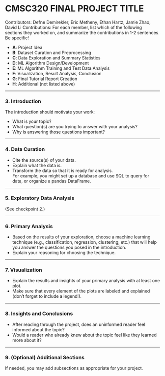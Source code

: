 # CMSC320 FINAL PROJECT TITLE

Contributors: Defne Demirekler, Eric Metheny, Ethan Hartz, Jamie Zhao, David Li
Contributions:
For each member, list which of the following sections they worked on, and summarize the contributions in 1-2 sentences. Be specific!

- **A**: Project Idea
- **B**: Dataset Curation and Preprocessing
- **C**: Data Exploration and Summary Statistics
- **D**: ML Algorithm Design/Development
- **E**: ML Algorithm Training and Test Data Analysis
- **F**: Visualization, Result Analysis, Conclusion
- **G**: Final Tutorial Report Creation
- **H**: Additional (not listed above)

---

### 3. Introduction
The introduction should motivate your work:  
- What is your topic?  
- What question(s) are you trying to answer with your analysis?  
- Why is answering those questions important?

---

### 4. Data Curation
- Cite the source(s) of your data.
- Explain what the data is.
- Transform the data so that it is ready for analysis.  
  For example, you might set up a database and use SQL to query for data, or organize a pandas DataFrame.

---

### 5. Exploratory Data Analysis
(See checkpoint 2.)

---

### 6. Primary Analysis
- Based on the results of your exploration, choose a machine learning technique (e.g., classification, regression, clustering, etc.) that will help you answer the questions you posed in the introduction.
- Explain your reasoning for choosing the technique.

---

### 7. Visualization
- Explain the results and insights of your primary analysis with at least one plot.
- Make sure that every element of the plots are labeled and explained (don’t forget to include a legend!).

---

### 8. Insights and Conclusions
- After reading through the project, does an uninformed reader feel informed about the topic?  
- Would a reader who already knew about the topic feel like they learned more about it?

---

### 9. (Optional) Additional Sections
If needed, you may add subsections as appropriate for your project.
